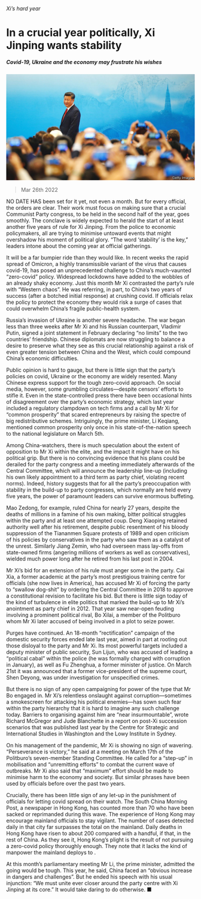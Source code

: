 ###### Xi’s hard year

# In a crucial year politically, Xi Jinping wants stability 

##### Covid-19, Ukraine and the economy may frustrate his wishes 

![image](images/20220326_CNP001_0.jpg) 

> Mar 26th 2022 

NO DATE HAS been set for it yet, not even a month. But for every official, the orders are clear. Their work must focus on making sure that a crucial Communist Party congress, to be held in the second half of the year, goes smoothly. The conclave is widely expected to herald the start of at least another five years of rule for Xi Jinping. From the police to economic policymakers, all are trying to minimise untoward events that might overshadow his moment of political glory. “The word ‘stability’ is the key,” leaders intone about the coming year at official gatherings.

It will be a far bumpier ride than they would like. In recent weeks the rapid spread of Omicron, a highly transmissible variant of the virus that causes covid-19, has posed an unprecedented challenge to China’s much-vaunted “zero-covid” policy. Widespread lockdowns have added to the wobbles of an already shaky economy. Just this month Mr Xi contrasted the party’s rule with “Western chaos”. He was referring, in part, to China’s two years of success (after a botched initial response) at crushing covid. If officials relax the policy to protect the economy they would risk a surge of cases that could overwhelm China’s fragile public-health system.


Russia’s invasion of Ukraine is another severe headache. The war began less than three weeks after Mr Xi and his Russian counterpart, Vladimir Putin, signed a joint statement in February declaring “no limits” to the two countries’ friendship. Chinese diplomats are now struggling to balance a desire to preserve what they see as this crucial relationship against a risk of even greater tension between China and the West, which could compound China’s economic difficulties.

Public opinion is hard to gauge, but there is little sign that the party’s policies on covid, Ukraine or the economy are widely resented. Many Chinese express support for the tough zero-covid approach. On social media, however, some grumbling circulates—despite censors’ efforts to stifle it. Even in the state-controlled press there have been occasional hints of disagreement over the party’s economic strategy, which last year included a regulatory clampdown on tech firms and a call by Mr Xi for “common prosperity” that scared entrepreneurs by raising the spectre of big redistributive schemes. Intriguingly, the prime minister, Li Keqiang, mentioned common prosperity only once in his state-of-the-nation speech to the national legislature on March 5th.

Among China-watchers, there is much speculation about the extent of opposition to Mr Xi within the elite, and the impact it might have on his political grip. But there is no convincing evidence that his plans could be derailed for the party congress and a meeting immediately afterwards of the Central Committee, which will announce the leadership line-up (including his own likely appointment to a third term as party chief, violating recent norms). Indeed, history suggests that for all the party’s preoccupation with stability in the build-up to party congresses, which normally are held every five years, the power of paramount leaders can survive enormous buffeting.

Mao Zedong, for example, ruled China for nearly 27 years, despite the deaths of millions in a famine of his own making, bitter political struggles within the party and at least one attempted coup. Deng Xiaoping retained authority well after his retirement, despite public resentment of his bloody suppression of the Tiananmen Square protests of 1989 and open criticism of his policies by conservatives in the party who saw them as a catalyst of the unrest. Similarly Jiang Zemin, who had overseen mass lay-offs from state-owned firms (angering millions of workers as well as conservatives), wielded much power long after he retired from his last post in 2004.

Mr Xi’s bid for an extension of his rule must anger some in the party. Cai Xia, a former academic at the party’s most prestigious training centre for officials (she now lives in America), has accused Mr Xi of forcing the party to “swallow dog-shit” by ordering the Central Committee in 2018 to approve a constitutional revision to facilitate his bid. But there is little sign today of the kind of turbulence in elite politics that marked the build-up to Mr Xi’s anointment as party chief in 2012. That year saw near-open feuding involving a prominent political rival, Bo Xilai, a member of the Politburo whom Mr Xi later accused of being involved in a plot to seize power.

Purges have continued. An 18-month “rectification” campaign of the domestic security forces ended late last year, aimed in part at rooting out those disloyal to the party and Mr Xi. Its most powerful targets included a deputy minister of public security, Sun Lijun, who was accused of leading a “political cabal” within the police (he was formally charged with corruption in January), as well as Fu Zhenghua, a former minister of justice. On March 21st it was announced that a former vice-president of the supreme court, Shen Deyong, was under investigation for unspecified crimes.

But there is no sign of any open campaigning for power of the type that Mr Bo engaged in. Mr Xi’s relentless onslaught against corruption—sometimes a smokescreen for attacking his political enemies—has sown such fear within the party hierarchy that it is hard to imagine any such challenge today. Barriers to organising against him are “near insurmountable”, wrote Richard McGregor and Jude Blanchette in a report on post-Xi succession scenarios that was published last year by the Centre for Strategic and International Studies in Washington and the Lowy Institute in Sydney.

On his management of the pandemic, Mr Xi is showing no sign of wavering. “Perseverance is victory,” he said at a meeting on March 17th of the Politburo’s seven-member Standing Committee. He called for a “step-up” in mobilisation and “unremitting efforts” to combat the current wave of outbreaks. Mr Xi also said that “maximum” effort should be made to minimise harm to the economy and society. But similar phrases have been used by officials before over the past two years.

Crucially, there has been little sign of any let-up in the punishment of officials for letting covid spread on their watch. The South China Morning Post, a newspaper in Hong Kong, has counted more than 70 who have been sacked or reprimanded during this wave. The experience of Hong Kong may encourage mainland officials to stay vigilant. The number of cases detected daily in that city far surpasses the total on the mainland. Daily deaths in Hong Kong have risen to about 200 compared with a handful, if that, in the rest of China. As they see it, Hong Kong’s plight is the result of not pursuing a zero-covid policy thoroughly enough. They note that it lacks the kind of manpower the mainland deploys to .

At this month’s parliamentary meeting Mr Li, the prime minister, admitted the going would be tough. This year, he said, China faced an “obvious increase in dangers and challenges”. But he ended his speech with his usual injunction: “We must unite ever closer around the party centre with Xi Jinping at its core.” It would take daring to do otherwise. ■

